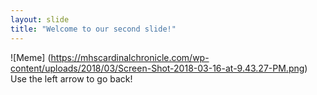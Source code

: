 ```yaml
---
layout: slide
title: "Welcome to our second slide!"
---
```

![Meme] (https://mhscardinalchronicle.com/wp-content/uploads/2018/03/Screen-Shot-2018-03-16-at-9.43.27-PM.png)
Use the left arrow to go back!
